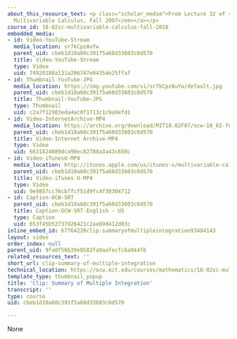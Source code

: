 ```yaml
---
about_this_resource_text: <p class="scholar_medsm">From Lecture 32 of <a href="http://ocw.mit.edu/courses/mathematics/18-02-multivariable-calculus-fall-2007/video-lectures/"><em>18.02
  Multivariable Calculus, Fall 2007</em></a></p>
course_id: 18-02sc-multivariable-calculus-fall-2010
embedded_media:
- id: Video-YouTube-Stream
  media_location: sr7kCpzAuYw
  parent_uid: cbeb1d10a60c391f5a68d33603c0d570
  title: Video-YouTube-Stream
  type: Video
  uid: 74920188a131a206747e0435de25ffaf
- id: Thumbnail-YouTube-JPG
  media_location: https://img.youtube.com/vi/sr7kCpzAuYw/default.jpg
  parent_uid: cbeb1d10a60c391f5a68d33603c0d570
  title: Thumbnail-YouTube-JPG
  type: Thumbnail
  uid: c2a7f12903eda4ac0f1713c1c9a9efd1
- id: Video-InternetArchive-MP4
  media_location: https://archive.org/download/MIT18.02F07/ocw-18_02-f07-lec32_300k.mp4
  parent_uid: cbeb1d10a60c391f5a68d33603c0d570
  title: Video-Internet Archive-MP4
  type: Video
  uid: 6631824089dca90ec82788a3a43c658c
- id: Video-iTunesU-MP4
  media_location: http://itunes.apple.com/us/itunes-u/multivariable-calculus-spring/id354869122
  parent_uid: cbeb1d10a60c391f5a68d33603c0d570
  title: Video-iTunes U-MP4
  type: Video
  uid: 9e9857cc76cb7fcf51d9fc4f30304712
- id: Caption-OCW-SRT
  parent_uid: cbeb1d10a60c391f5a68d33603c0d570
  title: Caption-OCW-SRT-English - US
  type: Caption
  uid: 653f45b52737d26421c2aeb9d412d03c
inline_embed_id: 67764220clip:summaryofmultipleintegration93484143
layout: video
order_index: null
parent_uid: 9fa0f56b39e8582fa9aafecfcba944f6
related_resources_text: ''
short_url: clip-summary-of-multiple-integration
technical_location: https://ocw.mit.edu/courses/mathematics/18-02sc-multivariable-calculus-fall-2010/4.-triple-integrals-and-surface-integrals-in-3-space/part-c-line-integrals-and-stokes-theorem/session-96-summary-of-multiple-integration/clip-summary-of-multiple-integration
template_type: thumbnail_popup
title: 'Clip: Summary of Multiple Integration'
transcript: ''
type: course
uid: cbeb1d10a60c391f5a68d33603c0d570

---
```

None